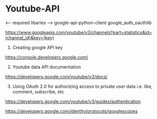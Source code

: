 # Youtube-API

<-- required libaries -->
google-api-python-client
google_auth_oauthlib


https://www.googleapis.com/youtube/v3/channels?part=statistics&id=(channel_id)&key=(key)

1) Creating google API key

https://console.developers.google.com/

2) Youtube data API documentation

https://developers.google.com/youtube/v3/docs/

3) Using OAuth 2.0 for authorizing access to private user data i.e. like, comment, subscribe, etc

https://developers.google.com/youtube/v3/guides/authentication 

https://developers.google.com/identity/protocols/googlescopes

